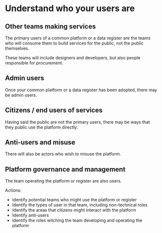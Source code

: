 <!-- TITLE: Who are the users? -->
<!-- SUBTITLE: Different types of users of platforms and their needs -->

# Understand who your users are

## Other teams making services

The primary users of a common platform or a data register are the teams who will consume them to build services for the public, not the public themselves.

These teams will include designers and developers, but also people responsible for procurement.

## Admin users

Once your common platform or a data register has been adopted, there may be admin users.

## Citizens / end users of services

Having said the public are not the primary users, there may be ways that they public use the platform directly.

## Anti-users and misuse

There will also be actors who wish to misuse the platform.

## Platform governance and management 

The team operating the platform or register are also users.

Actions:

* Identify potential teams who might use the platform or register
* Identify the types of user in that team, including non-technical roles
* Identify the areas that citizens might interact with the platform
* Identify anti-users
* Identify the roles witching the team developing and operating the platform
